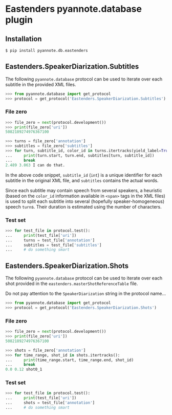 # Eastenders pyannote.database plugin

## Installation

```bash
$ pip install pyannote.db.eastenders
```

## Eastenders.SpeakerDiarization.Subtitles

The following `pyannote.database` protocol can be used to iterate over each subtitle in the
provided XML files.

```python
>>> from pyannote.database import get_protocol
>>> protocol = get_protocol('Eastenders.SpeakerDiarization.Subtitles')
```

### File zero

```python
>>> file_zero = next(protocol.development())
>>> print(file_zero['uri'])
5082189274976367100

>>> turns = file_zero['annotation']
>>> subtitles = file_zero['subtitles']
>>> for turn, subtitle_id, color_id in turns.itertracks(yield_label=True):
...     print(turn.start, turn.end, subtitles[turn, subtitle_id])
...     break
2.489 3.063 I can do that.
```

In the above code snippet, `subtitle_id` (`int`) is a unique identifier for
each subtitle in the original XML file, and `subtitles` contains the actual
words.

Since each subtitle may contain speech from several speakers, a heuristic
(based on the `color_id` information available in `<span>` tags in the XML
files) is used to split each subtitle into several (hopefully
speaker-homogeneous) speech `turn`s. Their duration is estimated using the
number of characters.

### Test set

```python
>>> for test_file in protocol.test():
...     print(test_file['uri'])
...     turns = test_file['annotation']
...     subtitles = test_file['subtitles']
...     # do something smart
```

## Eastenders.SpeakerDiarization.Shots

The following `pyannote.database` protocol can be used to iterate over each
shot provided in the `eastenders.masterShotReferenceTable` file.

Do not pay attention to the `SpeakerDiarization` string in the protocol name...

```python
>>> from pyannote.database import get_protocol
>>> protocol = get_protocol('Eastenders.SpeakerDiarization.Shots')
```

### File zero

```python
>>> file_zero = next(protocol.development())
>>> print(file_zero['uri'])
5082189274976367100

>>> shots = file_zero['annotation']
>>> for time_range, shot_id in shots.itertracks():
...     print(time_range.start, time_range.end, shot_id)
...     break
0.0 0.12 shot0_1
```

### Test set

```python
>>> for test_file in protocol.test():
...     print(test_file['uri'])
...     shots = test_file['annotation']
...     # do something smart
```
